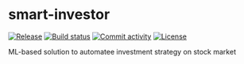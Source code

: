 # smart-investor

[![Release](https://img.shields.io/github/v/release/frostraptor/smart-investor)](https://img.shields.io/github/v/release/frostraptor/smart-investor)
[![Build status](https://img.shields.io/github/workflow/status/frostraptor/smart-investor/merge-to-main)](https://img.shields.io/github/workflow/status/frostraptor/smart-investor/merge-to-main)
[![Commit activity](https://img.shields.io/github/commit-activity/m/frostraptor/smart-investor)](https://img.shields.io/github/commit-activity/m/frostraptor/smart-investor)
[![License](https://img.shields.io/github/license/frostraptor/smart-investor)](https://img.shields.io/github/license/frostraptor/smart-investor)

ML-based solution to automatee investment strategy on stock market
